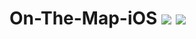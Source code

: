 # On-The-Map-iOS <img src="https://img.shields.io/badge/platform-iOS-lightgrey"/> <img src="https://img.shields.io/badge/swift-5-green"/>
